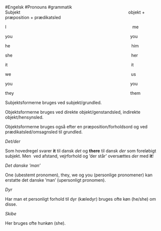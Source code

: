 #Engelsk #Pronouns #grammatik
Subjekt                                                                                          objekt + præposition + prædikatsled

I                                                                                                         me

you                                                                                                  you

he                                                                                                     him

she                                                                                                   her

it                                                                                                       it

we                                                                                                    us

you                                                                                                  you

they                                                                                                 them

Subjektsformerne bruges ved subjekt/grundled.

Objektsformerne bruges ved direkte objekt/genstandsled, indirekte objekt/hensynsled.

Objektsformerne bruges også efter en præposition/forholdsord og ved prædikatsled/omsagnsled til grundled.

_Det/der_

Som hovedregel svarer **it** til dansk _det_ og **there** til dansk _der_ som foreløbigt subjekt. Men  ved afstand, vejrforhold og ’der står’ oversættes _der_ med **it**!

_Det danske ’man’_

One (ubestemt pronomen), they, we og you (personlige pronomener) kan erstatte det danske ’man’ (upersonligt pronomen).

_Dyr_

Har man et personligt forhold til dyr (kæledyr) bruges ofte køn (he/she) om disse.

_Skibe_

Her bruges ofte hunkøn (she).
